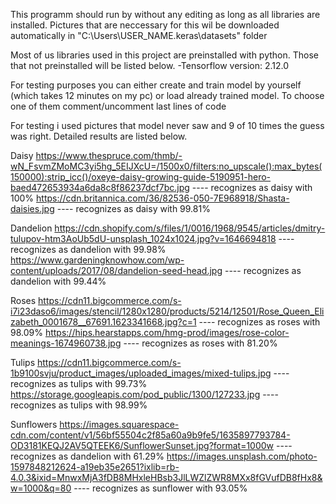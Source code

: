 This programm should run by without any editing as long as all libraries are installed. Pictures that are neccessary for this wil be downloaded automatically in "C:\Users\USER_NAME\.keras\datasets" folder

Most of us libraries used in this project are preinstalled with python. Those that not preinstalled will be listed below.
-Tensorflow version: 2.12.0

For testing purposes you can either create and train model by yourself (which takes 12 minutes on my pc) or load already trained model.
To choose one of them comment/uncomment last lines of code



For testing i used pictures that model never saw and 9 of 10 times the guess was right. Detailed results are listed below.

Daisy 
https://www.thespruce.com/thmb/-wN_FsvmZMoMC3yi5hg_5EIJXcU=/1500x0/filters:no_upscale():max_bytes(150000):strip_icc()/oxeye-daisy-growing-guide-5190951-hero-baed472653934a6da8c8f86237dcf7bc.jpg ---- recognizes as daisy with 100%
https://cdn.britannica.com/36/82536-050-7E968918/Shasta-daisies.jpg ---- recognizes as daisy with 99.81%

Dandelion
https://cdn.shopify.com/s/files/1/0016/1968/9545/articles/dmitry-tulupov-htm3AoUb5dU-unsplash_1024x1024.jpg?v=1646694818 ---- recognizes as dandelion with 99.98%
https://www.gardeningknowhow.com/wp-content/uploads/2017/08/dandelion-seed-head.jpg ---- recognizes as dandelion with 99.44%

Roses
https://cdn11.bigcommerce.com/s-i7i23daso6/images/stencil/1280x1280/products/5214/12501/Rose_Queen_Elizabeth_0001678__67691.1623341668.jpg?c=1 ---- recognizes as roses with 98.09%
https://hips.hearstapps.com/hmg-prod/images/rose-color-meanings-1674960738.jpg ---- recognizes as roses with 81.20%

Tulips
https://cdn11.bigcommerce.com/s-1b9100svju/product_images/uploaded_images/mixed-tulips.jpg ---- recognizes as tulips with 99.73%
https://storage.googleapis.com/pod_public/1300/127233.jpg ---- recognizes as tulips with 98.99%

Sunflowers
https://images.squarespace-cdn.com/content/v1/56bf55504c2f85a60a9b9fe5/1635897793784-OD3181KEQJ2AV5QTEEK6/SunflowerSunset.jpg?format=1000w ---- recognizes as dandelion with 61.29%
https://images.unsplash.com/photo-1597848212624-a19eb35e2651?ixlib=rb-4.0.3&ixid=MnwxMjA3fDB8MHxleHBsb3JlLWZlZWR8MXx8fGVufDB8fHx8&w=1000&q=80 ---- recognizes as sunflower with 93.05%